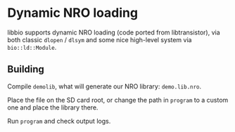 # Dynamic NRO loading

libbio supports dynamic NRO loading (code ported from libtransistor), via both classic `dlopen` / `dlsym` and some nice high-level system via `bio::ld::Module`.

## Building

Compile `demolib`, what will generate our NRO library: `demo.lib.nro`.

Place the file on the SD card root, or change the path in `program` to a custom one and place the library there.

Run `program` and check output logs.